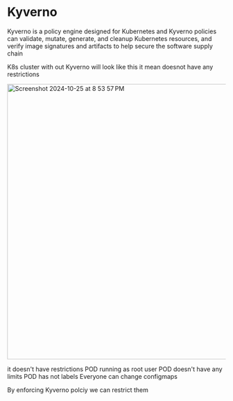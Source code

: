 # Kyverno
Kyverno is a policy engine designed for Kubernetes and 
Kyverno policies can validate, mutate, generate, and cleanup Kubernetes resources, and verify image signatures and artifacts to help secure the software supply chain


K8s cluster with out Kyverno 
will look like this it mean doesnot have any restrictions

<img width="635" alt="Screenshot 2024-10-25 at 8 53 57 PM" src="https://github.com/user-attachments/assets/73394e62-69c0-4d3c-b624-34fb224013ca">

it doesn't have restrictions 
POD running as root user
POD doesn't have any limits 
POD has not labels
Everyone can change configmaps

By enforcing Kyverno polciy we can restrict them


